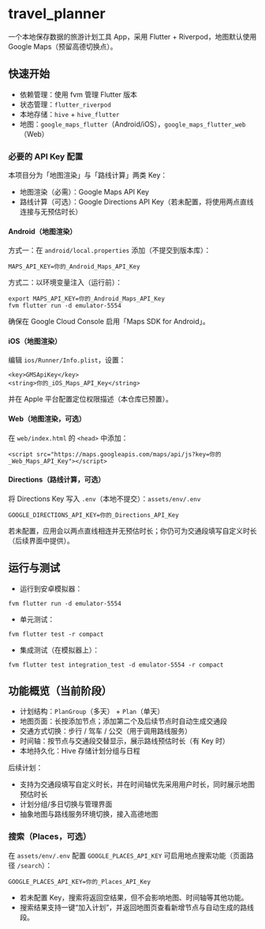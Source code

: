 # travel_planner

一个本地保存数据的旅游计划工具 App，采用 Flutter + Riverpod，地图默认使用 Google Maps（预留高德切换点）。

## 快速开始

- 依赖管理：使用 fvm 管理 Flutter 版本
- 状态管理：`flutter_riverpod`
- 本地存储：`hive` + `hive_flutter`
- 地图：`google_maps_flutter`（Android/iOS），`google_maps_flutter_web`（Web）

### 必要的 API Key 配置

本项目分为「地图渲染」与「路线计算」两类 Key：

- 地图渲染（必需）：Google Maps API Key
- 路线计算（可选）：Google Directions API Key（若未配置，将使用两点直线连接与无预估时长）

#### Android（地图渲染）

方式一：在 `android/local.properties` 添加（不提交到版本库）：
```
MAPS_API_KEY=你的_Android_Maps_API_Key
```
方式二：以环境变量注入（运行前）：
```
export MAPS_API_KEY=你的_Android_Maps_API_Key
fvm flutter run -d emulator-5554
```
确保在 Google Cloud Console 启用「Maps SDK for Android」。

#### iOS（地图渲染）

编辑 `ios/Runner/Info.plist`，设置：
```
<key>GMSApiKey</key>
<string>你的_iOS_Maps_API_Key</string>
```
并在 Apple 平台配置定位权限描述（本仓库已预置）。

#### Web（地图渲染，可选）

在 `web/index.html` 的 `<head>` 中添加：
```
<script src="https://maps.googleapis.com/maps/api/js?key=你的_Web_Maps_API_Key"></script>
```

#### Directions（路线计算，可选）

将 Directions Key 写入 `.env`（本地不提交）：`assets/env/.env`
```
GOOGLE_DIRECTIONS_API_KEY=你的_Directions_API_Key
```
若未配置，应用会以两点直线相连并无预估时长；你仍可为交通段填写自定义时长（后续界面中提供）。

## 运行与测试

- 运行到安卓模拟器：
```
fvm flutter run -d emulator-5554
```
- 单元测试：
```
fvm flutter test -r compact
```
- 集成测试（在模拟器上）：
```
fvm flutter test integration_test -d emulator-5554 -r compact
```

## 功能概览（当前阶段）

- 计划结构：`PlanGroup`（多天） + `Plan`（单天）
- 地图页面：长按添加节点；添加第二个及后续节点时自动生成交通段
- 交通方式切换：步行 / 驾车 / 公交（用于调用路线服务）
- 时间轴：按节点与交通段交替显示，展示路线预估时长（有 Key 时）
- 本地持久化：Hive 存储计划分组与日程

后续计划：
- 支持为交通段填写自定义时长，并在时间轴优先采用用户时长，同时展示地图预估时长
- 计划分组/多日切换与管理界面
- 抽象地图与路线服务环境切换，接入高德地图

### 搜索（Places，可选）

在 `assets/env/.env` 配置 `GOOGLE_PLACES_API_KEY` 可启用地点搜索功能（页面路径 `/search`）：

```
GOOGLE_PLACES_API_KEY=你的_Places_API_Key
```

- 若未配置 Key，搜索将返回空结果，但不会影响地图、时间轴等其他功能。
- 搜索结果支持一键“加入计划”，并返回地图页查看新增节点与自动生成的路线段。
